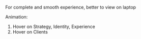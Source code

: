 For complete and smooth experience, better to view on laptop

Animation:
1. Hover on Strategy, Identity, Experience
2. Hover on Clients
